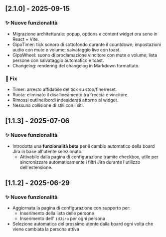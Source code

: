 ## [2.1.0] - 2025-09-15

### ✨ Nuove funzionalità

- Migrazione architetturale: popup, options e content widget ora sono in React + Vite.
- GipoTimer: tick sonoro di sottofondo durante il countdown; impostazioni audio con mute e volume; salvataggio live con toast.
- GipoWheel: suono di proclamazione vincitore con mute e volume; lista persone con salvataggio automatico e toast.
- Changelog: rendering del changelog in Markdown formattato.

### 🐛 Fix

- Timer: arresto affidabile del tick su stop/fine/reset.
- Ruota: eliminato il disallineamento tra freccia e vincitore.
- Rimossi outline/bordi indesiderati attorno al widget.
- Nessuna collisione di stili con i siti.

## [1.1.3] - 2025-07-06

### ✨ Nuove funzionalità

- Introdotta una **funzionalità beta** per il cambio automatico della board Jira in base all'utente selezionato.
  - Attivabile dalla pagina di configurazione tramite checkbox, utile per sincronizzare automaticamente i filtri Jira durante l'utilizzo dell'estensione.

## [1.1.2] - 2025-06-29

### ✨ Nuove funzionalità

- Aggiornata la pagina di configurazione con supporto per:
  - Inserimento della lista delle persone
  - Inserimento dell' `idJira` per ogni persona
- Selezione automatica del prossimo utente dalla board ogni volta che viene cambiata la persona attiva
